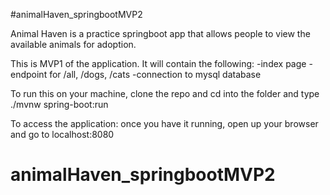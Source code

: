 #animalHaven_springbootMVP2

Animal Haven is a practice springboot app that allows people to view the available animals for adoption.

This is MVP1 of the application. It will contain the following:
-index page
-endpoint for /all, /dogs, /cats
-connection to mysql database

To run this on your machine, clone the repo and cd into the folder and type ./mvnw spring-boot:run

To access the application:
once you have it running, open up your browser and go to localhost:8080 

# animalHaven_springbootMVP2
